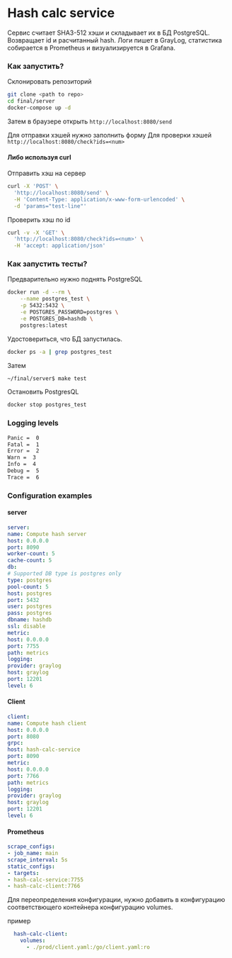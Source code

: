 
# Hash calc service

Сервис считает SHA3-512 хэши и складывает их в БД PostgreSQL. Возвращает id и расчитанный hash. 
Логи пишет в GrayLog, статистика собирается в Prometheus и визуализируется в Grafana.

### Как запустить?

Склонировать репозиторий
```sh
git clone <path to repo>
cd final/server
docker-compose up -d
```

Затем в браузере открыть 
`http://localhost:8080/send`

Для отправки хэшей нужно заполнить форму
Для проверки хэшей
`http://localhost:8080/check?ids=<num>`


#### Либо используя curl

Отправить хэш на сервер
```sh
curl -X 'POST' \
  'http://localhost:8080/send' \
  -H 'Content-Type: application/x-www-form-urlencoded' \
  -d 'params="test-line"'
```
Проверить хэш по id
```sh
curl -v -X 'GET' \
  'http://localhost:8080/check?ids=<num>' \
  -H 'accept: application/json'
```

### Как запустить тесты?
Предварительно нужно поднять PostgreSQL

```sh
docker run -d --rm \
    --name postgres_test \
    -p 5432:5432 \
    -e POSTGRES_PASSWORD=postgres \
    -e POSTGRES_DB=hashdb \
    postgres:latest
```

Удостовериться, что БД запустилась.
```sh
docker ps -a | grep postgres_test
```
Затем
```sh
~/final/server$ make test

```

Остановить PostgresQL
```sh
docker stop postgres_test
```

### Logging levels

```sh
Panic =  0
Fatal =  1
Error =  2
Warn =  3
Info =  4
Debug =  5
Trace =  6
```
### Configuration examples  

#### server

```yaml
server:
name: Compute hash server
host: 0.0.0.0
port: 8090
worker-count: 5
cache-count: 5
db:
# Supported DB type is postgres only
type: postgres
pool-count: 5
host: postgres
port: 5432
user: postgres
pass: postgres
dbname: hashdb
ssl: disable
metric:
host: 0.0.0.0
port: 7755
path: metrics
logging:
provider: graylog
host: graylog
port: 12201
level: 6
```
#### Client
```yaml
client:
name: Compute hash client
host: 0.0.0.0
port: 8080
grpc:
host: hash-calc-service
port: 8090
metric:
host: 0.0.0.0
port: 7766
path: metrics
logging:
provider: graylog
host: graylog
port: 12201
level: 6
```

#### Prometheus
```yaml
scrape_configs:
- job_name: main
scrape_interval: 5s
static_configs:
- targets:
- hash-calc-service:7755
- hash-calc-client:7766
```

Для переопределения конфигурации, нужно добавить в конфигурацию соответствющего контейнера 
конфигурацию volumes.

пример
```yaml
  hash-calc-client:
    volumes:
      - ./prod/client.yaml:/go/client.yaml:ro  
```
